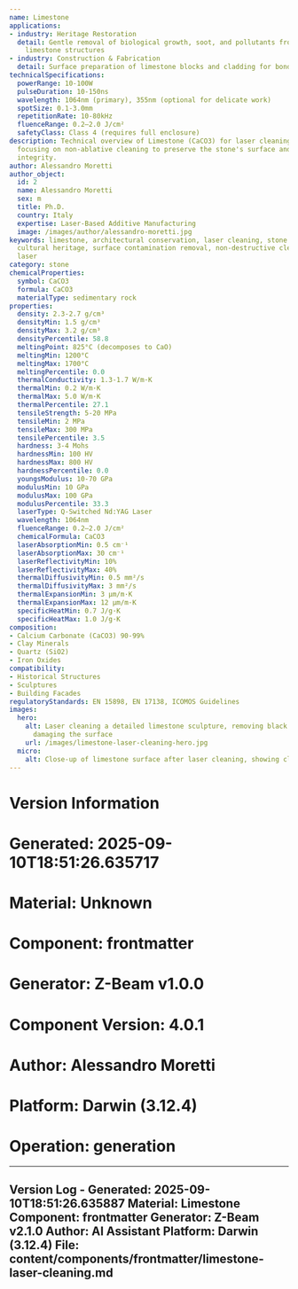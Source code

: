 ```yaml
---
name: Limestone
applications:
- industry: Heritage Restoration
  detail: Gentle removal of biological growth, soot, and pollutants from historical
    limestone structures
- industry: Construction & Fabrication
  detail: Surface preparation of limestone blocks and cladding for bonding and sealing
technicalSpecifications:
  powerRange: 10-100W
  pulseDuration: 10-150ns
  wavelength: 1064nm (primary), 355nm (optional for delicate work)
  spotSize: 0.1-3.0mm
  repetitionRate: 10-80kHz
  fluenceRange: 0.2–2.0 J/cm²
  safetyClass: Class 4 (requires full enclosure)
description: Technical overview of Limestone (CaCO3) for laser cleaning applications,
  focusing on non-ablative cleaning to preserve the stone's surface and historical
  integrity.
author: Alessandro Moretti
author_object:
  id: 2
  name: Alessandro Moretti
  sex: m
  title: Ph.D.
  country: Italy
  expertise: Laser-Based Additive Manufacturing
  image: /images/author/alessandro-moretti.jpg
keywords: limestone, architectural conservation, laser cleaning, stone restoration,
  cultural heritage, surface contamination removal, non-destructive cleaning, pulsed
  laser
category: stone
chemicalProperties:
  symbol: CaCO3
  formula: CaCO3
  materialType: sedimentary rock
properties:
  density: 2.3-2.7 g/cm³
  densityMin: 1.5 g/cm³
  densityMax: 3.2 g/cm³
  densityPercentile: 58.8
  meltingPoint: 825°C (decomposes to CaO)
  meltingMin: 1200°C
  meltingMax: 1700°C
  meltingPercentile: 0.0
  thermalConductivity: 1.3-1.7 W/m·K
  thermalMin: 0.2 W/m·K
  thermalMax: 5.0 W/m·K
  thermalPercentile: 27.1
  tensileStrength: 5-20 MPa
  tensileMin: 2 MPa
  tensileMax: 300 MPa
  tensilePercentile: 3.5
  hardness: 3-4 Mohs
  hardnessMin: 100 HV
  hardnessMax: 800 HV
  hardnessPercentile: 0.0
  youngsModulus: 10-70 GPa
  modulusMin: 10 GPa
  modulusMax: 100 GPa
  modulusPercentile: 33.3
  laserType: Q-Switched Nd:YAG Laser
  wavelength: 1064nm
  fluenceRange: 0.2–2.0 J/cm²
  chemicalFormula: CaCO3
  laserAbsorptionMin: 0.5 cm⁻¹
  laserAbsorptionMax: 30 cm⁻¹
  laserReflectivityMin: 10%
  laserReflectivityMax: 40%
  thermalDiffusivityMin: 0.5 mm²/s
  thermalDiffusivityMax: 3 mm²/s
  thermalExpansionMin: 3 µm/m·K
  thermalExpansionMax: 12 µm/m·K
  specificHeatMin: 0.7 J/g·K
  specificHeatMax: 1.0 J/g·K
composition:
- Calcium Carbonate (CaCO3) 90-99%
- Clay Minerals
- Quartz (SiO2)
- Iron Oxides
compatibility:
- Historical Structures
- Sculptures
- Building Facades
regulatoryStandards: EN 15898, EN 17138, ICOMOS Guidelines
images:
  hero:
    alt: Laser cleaning a detailed limestone sculpture, removing black crust without
      damaging the surface
    url: /images/limestone-laser-cleaning-hero.jpg
  micro:
    alt: Close-up of limestone surface after laser cleaning, showing clean grain structure
---
```



# Version Information
# Generated: 2025-09-10T18:51:26.635717
# Material: Unknown
# Component: frontmatter
# Generator: Z-Beam v1.0.0
# Component Version: 4.0.1
# Author: Alessandro Moretti
# Platform: Darwin (3.12.4)
# Operation: generation

---
Version Log - Generated: 2025-09-10T18:51:26.635887
Material: Limestone
Component: frontmatter
Generator: Z-Beam v2.1.0
Author: AI Assistant
Platform: Darwin (3.12.4)
File: content/components/frontmatter/limestone-laser-cleaning.md
---